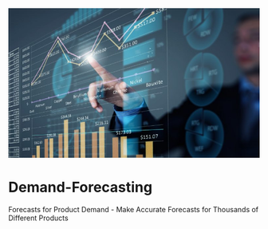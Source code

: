 <img src="./cover_image.jfif" width="1500" height="300">

# Demand-Forecasting
Forecasts for Product Demand - Make Accurate Forecasts for Thousands of Different Products
